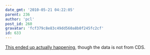 ```yaml
---
date_gmt: '2010-05-21 04:22:05'
parent: 236
author: 'pcl'
post_id: 260
gravatar: 'fcf379c8e83c49dd560a8b0f245fc2cf'
id: 633
---
```


<a href="http://alphavilleherald.com/2010/05/emerald-site-security-broken-data-mining-shocks-linden-lab.html" rel="nofollow">This ended up actually happening</a>, though the data is not from CDS.